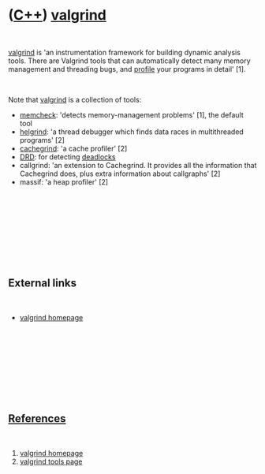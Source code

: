 



 

 

 

 

 

([C++](Cpp.htm)) [valgrind](CppValgrind.htm)
============================================

 

[valgrind](CppValgrind.htm) is 'an instrumentation framework for
building dynamic analysis tools. There are Valgrind tools that can
automatically detect many memory management and threading bugs, and
[profile](CppProfiler.htm) your programs in detail' \[1\].

 

Note that [valgrind](CppValgrind.htm) is a collection of tools:

-   [memcheck](CppMemcheck.htm): 'detects memory-management problems'
    \[1\], the default tool
-   [helgrind](CppHelgrind.htm): 'a thread debugger which finds data
    races in multithreaded programs' \[2\]
-   [cachegrind](CppCachegrind.htm): 'a cache profiler' \[2\]
-   [DRD](CppDrd.htm): for detecting [deadlocks](CppDeadlock.htm)
-   callgrind: 'an extension to Cachegrind. It provides all the
    information that Cachegrind does, plus extra information about
    callgraphs' \[2\]
-   massif: 'a heap profiler' \[2\]

 

 

 

 

 

External links
--------------

 

-   [valgrind homepage](http://valgrind.org)

 

 

 

 

 

[References](CppReferences.htm)
-------------------------------

 

1.  [valgrind homepage](http://valgrind.org)
2.  [valgrind tools page](http://valgrind.org/info/tools.html)

 

 

 

 

 





 



